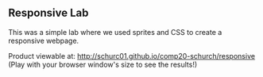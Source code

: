 Responsive Lab
----------------

This was a simple lab where we used sprites and CSS to create a responsive 
webpage.

Product viewable at: http://schurc01.github.io/comp20-schurch/responsive
(Play with your browser window's size to see the results!)
